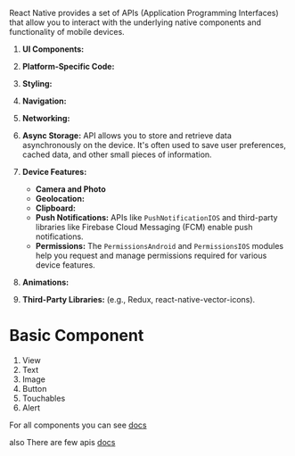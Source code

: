 
React Native provides a set of APIs (Application Programming Interfaces) that allow you to interact with the underlying native components and functionality of mobile devices.

1. **UI Components:**
2. **Platform-Specific Code:**
3. **Styling:**
4. **Navigation:**
5. **Networking:**
6. **Async Storage:** API allows you to store and retrieve data asynchronously on the device. It's often used to save user preferences, cached data, and other small pieces of information.
7. **Device Features:**
   - **Camera and Photo**
   - **Geolocation:** 
   - **Clipboard:**
   - **Push Notifications:** APIs like `PushNotificationIOS` and third-party libraries like Firebase Cloud Messaging (FCM) enable push notifications.
   - **Permissions:** The `PermissionsAndroid` and `PermissionsIOS` modules help you request and manage permissions required for various device features.
   
8. **Animations:**
9. **Third-Party Libraries:** (e.g., Redux, react-native-vector-icons).

# Basic Component
1. View
2. Text
3. Image
4. Button
5. Touchables
6. Alert

For all components you can see [docs](https://reactnative.dev/docs/activityindicator)

also There are few apis [docs](https://reactnative.dev/docs/accessibilityinfo)




